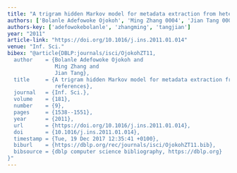 ```yaml
---
title: "A trigram hidden Markov model for metadata extraction from heterogeneous references"
authors: ['Bolanle Adefowoke Ojokoh', 'Ming Zhang 0004', 'Jian Tang 0005']
authors-key: ['adefowokebolanle', 'zhangming', 'tangjian']
year: "2011"
article-link: "https://doi.org/10.1016/j.ins.2011.01.014"
venue: "Inf. Sci."
bibex: "@article{DBLP:journals/isci/OjokohZT11,
  author    = {Bolanle Adefowoke Ojokoh and
               Ming Zhang and
               Jian Tang},
  title     = {A trigram hidden Markov model for metadata extraction from heterogeneous
               references},
  journal   = {Inf. Sci.},
  volume    = {181},
  number    = {9},
  pages     = {1538--1551},
  year      = {2011},
  url       = {https://doi.org/10.1016/j.ins.2011.01.014},
  doi       = {10.1016/j.ins.2011.01.014},
  timestamp = {Tue, 19 Dec 2017 12:35:41 +0100},
  biburl    = {https://dblp.org/rec/journals/isci/OjokohZT11.bib},
  bibsource = {dblp computer science bibliography, https://dblp.org}
}"
---
```

